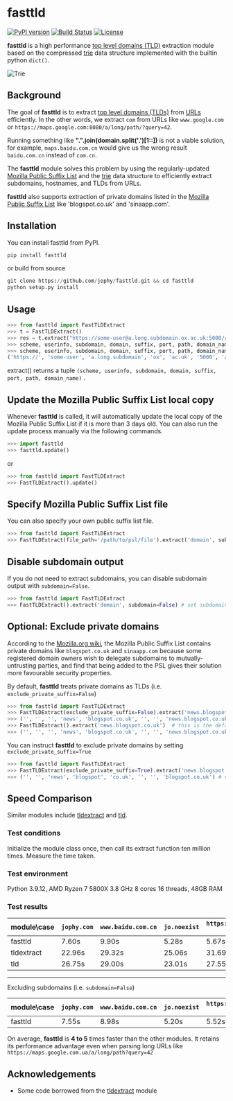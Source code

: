 # fasttld

[![PyPI version](https://badge.fury.io/py/fasttld.svg)](https://badge.fury.io/py/fasttld)
[![Build Status](https://api.travis-ci.org/jophy/fasttld.svg?branch=master)](https://travis-ci.org/jophy/fasttld)
[![License](https://img.shields.io/badge/license-MIT-brightgreen)](LICENSE)

**fasttld** is a high performance [top level domains (TLD)](https://en.wikipedia.org/wiki/Top-level_domain) extraction module based on the compressed [trie](https://en.wikipedia.org/wiki/Trie) data structure
implemented with the builtin python `dict()`.

![Trie](https://upload.wikimedia.org/wikipedia/commons/b/be/Trie_example.svg)

## Background

The goal of **fasttld** is to extract [top level domains (TLDs)](https://en.wikipedia.org/wiki/Top-level_domain) from [URLs](https://en.wikipedia.org/wiki/URL) efficiently. In the other words, we extract `com` from URLs like `www.google.com` or `https://maps.google.com:8080/a/long/path/?query=42`.

Running something like **".".join(domain.split('.')[1::])** is not a viable solution, for example, `maps.baidu.com.cn`
would give us the wrong result `baidu.com.cn` instead of `com.cn`.

The **fasttld** module solves this problem by using the regularly-updated [Mozilla Public Suffix List](http://www.publicsuffix.org) and the [trie](https://en.wikipedia.org/wiki/Trie) data structure to efficiently extract subdomains, hostnames, and TLDs from URLs.

**fasttld** also supports extraction of private domains listed in the [Mozilla Public Suffix List](http://www.publicsuffix.org) like 'blogspot.co.uk' and 'sinaapp.com'.

## Installation

You can install fasttld from PyPI.

```python
pip install fasttld
```

or build from source

```python
git clone https://github.com/jophy/fasttld.git && cd fasttld
python setup.py install
```

## Usage

```python
>>> from fasttld import FastTLDExtract
>>> t = FastTLDExtract()
>>> res = t.extract("https://some-user@a.long.subdomain.ox.ac.uk:5000/a/b/c/d/e/f/g/h/i?id=42")
>>> scheme, userinfo, subdomain, domain, suffix, port, path, domain_name = res
>>> scheme, userinfo, subdomain, domain, suffix, port, path, domain_name
('https://', 'some-user', 'a.long.subdomain', 'ox', 'ac.uk', '5000', 'a/b/c/d/e/f/g/h/i?id=42', 'ox.ac.uk')
```

extract() returns a tuple `(scheme, userinfo, subdomain, domain, suffix, port, path, domain_name)` .

## Update the Mozilla Public Suffix List local copy

Whenever **fasttld** is called, it will automatically update the local copy of the Mozilla Public Suffix List if it is more than 3 days old.
You can also run the update process manually via the following commands.

```python
>>> import fasttld
>>> fasttld.update()
```

or

```python
>>> from fasttld import FastTLDExtract
>>> FastTLDExtract().update()
```

## Specify Mozilla Public Suffix List file

You can also specify your own public suffix list file.

```python
>>> from fasttld import FastTLDExtract
>>> FastTLDExtract(file_path='/path/to/psl/file').extract('domain', subdomain=False)
```

## Disable subdomain output

If you do not need to extract subdomains, you can disable subdomain output with `subdomain=False`.

```python
>>> from fasttld import FastTLDExtract
>>> FastTLDExtract().extract('domain', subdomain=False) # set subdomain=False
```

## Optional: Exclude private domains

According to the [Mozilla.org wiki](https://wiki.mozilla.org/Public_Suffix_List/Uses), the Mozilla Public Suffix List contains private domains like `blogspot.co.uk` and `sinaapp.com` because some registered domain owners wish to delegate subdomains to mutually-untrusting parties, and find that being added to the PSL gives their solution more favourable security properties.

By default, **fasttld** treats private domains as TLDs (i.e. `exclude_private_suffix=False`)

```python
>>> from fasttld import FastTLDExtract
>>> FastTLDExtract(exclude_private_suffix=False).extract('news.blogspot.co.uk')
>>> ('', '', '', 'news', 'blogspot.co.uk', '', '', 'news.blogspot.co.uk') # blogspot.co.uk is treated as a TLD
>>> FastTLDExtract().extract('news.blogspot.co.uk')  # this is the default behaviour
>>> ('', '', '', 'news', 'blogspot.co.uk', '', '', 'news.blogspot.co.uk') # same output as above
```

You can instruct **fasttld** to exclude private domains by setting `exclude_private_suffix=True`

```python
>>> from fasttld import FastTLDExtract
>>> FastTLDExtract(exclude_private_suffix=True).extract('news.blogspot.co.uk') # set exclude_private_suffix=True
>>> ('', '', 'news', 'blogspot', 'co.uk', '', '', 'blogspot.co.uk') # notice that co.uk is now recognised as the TLD instead of blogspot.co.uk
```

## Speed Comparison

Similar modules include [tldextract](https://github.com/john-kurkowski/tldextract) and [tld](https://github.com/barseghyanartur/tld).

### Test conditions

Initialize the module class once, then call its extract function ten million times. Measure the time taken.

### Test environment

Python 3.9.12, AMD Ryzen 7 5800X 3.8 GHz 8 cores 16 threads, 48GB RAM

### Test results

| **module\case** | `jophy.com` | `www.baidu.com.cn` | `jo.noexist` | `https://maps.google.com.ua/a/long/path?query=42` | `1.1.1.1` | `https://192.168.55.1` |
|-----------------|---------------|----------------------|----------------|-----------------------------------------------------|-------------|--------------------------|
| fasttld         | 7.60s         | 9.90s                | 5.28s          | 5.67s                                               | 5.06s       | 5.30s                    |
| tldextract      | 22.96s        | 29.32s               | 25.06s         | 31.69s                                              | 33.89s      | 35.15s                   |
| tld             | 26.75s        | 29.00s               | 23.01s         | 27.55s                                              | 22.79s      | 22.55s                   |

---

Excluding subdomains (i.e. `subdomain=False`)

| **module\case** | `jophy.com` | `www.baidu.com.cn` | `jo.noexist` | `https://maps.google.com.ua/a/long/path?query=42` | `1.1.1.1` | `https://192.168.55.1`
|-----------------|---------------|----------------------|----------------|-----------------------------------------------------|-------------|--------------------------|
| fasttld         | 7.55s         | 8.98s                | 5.20s          | 5.52s                                               | 5.13s       | 5.25s                    |

On average, **fasttld** is **4 to 5** times faster than the other modules. It retains its performance advantage even when parsing long URLs like `https://maps.google.com.ua/a/long/path?query=42`

## Acknowledgements

- Some code borrowed from the [tldextract](https://github.com/john-kurkowski/tldextract) module

